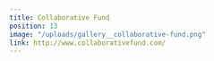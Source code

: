 ```yaml
---
title: Collaborative Fund
position: 13
image: "/uploads/gallery__collaborative-fund.png"
link: http://www.collaborativefund.com/
---
```


